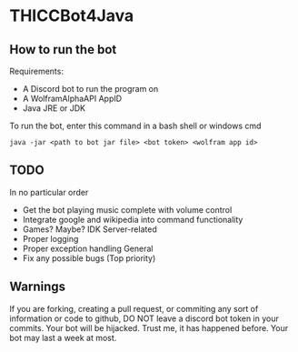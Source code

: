 # THICCBot4Java

## How to run the bot
Requirements:
* A Discord bot to run the program on
* A WolframAlphaAPI AppID
* Java JRE or JDK

To run the bot, enter this command in a bash shell or windows cmd

```java -jar <path to bot jar file> <bot token> <wolfram app id>```

## TODO
In no particular order
* Get the bot playing music complete with volume control
* Integrate google and wikipedia into command functionality
* Games? Maybe? IDK
Server-related
* Proper logging
* Proper exception handling
General
* Fix any possible bugs (Top priority)

## Warnings
If you are forking, creating a pull request, or commiting any sort of information or code to github, DO NOT leave a discord bot token in your commits. Your bot will be hijacked. Trust me, it has happened before. Your bot may last a week at most.
